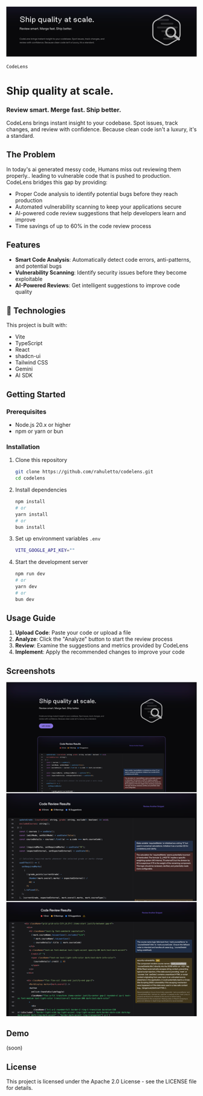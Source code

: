 ![CodeLens Banner](/public/banner.png)

`CodeLens`
# Ship quality at scale.
### Review smart. Merge fast. Ship better.


CodeLens brings instant insight to your codebase. Spot issues, track changes, and review with confidence. Because clean code isn't a luxury, it's a standard.

## The Problem

In today's ai generated messy code, Humans miss out reviewing them properly.. leading to vulnerable code that is pushed to production. CodeLens bridges this gap by providing:

- Proper Code analysis to identify potential bugs before they reach production
- Automated vulnerability scanning to keep your applications secure
- AI-powered code review suggestions that help developers learn and improve
- Time savings of up to 60% in the code review process

## Features

- **Smart Code Analysis**: Automatically detect code errors, anti-patterns, and potential bugs
- **Vulnerability Scanning**: Identify security issues before they become exploitable
- **AI-Powered Reviews**: Get intelligent suggestions to improve code quality

## 🔧 Technologies

This project is built with:

- Vite
- TypeScript
- React
- shadcn-ui
- Tailwind CSS
- Gemini
- AI SDK

## Getting Started

### Prerequisites
- Node.js 20.x or higher
- npm or yarn or bun

### Installation

1. Clone this repository
   ```bash
   git clone https://github.com/rahuletto/codelens.git
   cd codelens
   ```

2. Install dependencies
   ```bash
   npm install
   # or
   yarn install
   # or
   bun install
   ```

3. Set up environment variables
    `.env`
   ```bash
   VITE_GOOGLE_API_KEY=""
   ```

4. Start the development server
   ```bash
   npm run dev
   # or
   yarn dev
   # or 
   bun dev
   ```

## Usage Guide

1. **Upload Code**: Paste your code or upload a file
2. **Analyze**: Click the "Analyze" button to start the review process
3. **Review**: Examine the suggestions and metrics provided by CodeLens
4. **Implement**: Apply the recommended changes to improve your code

## Screenshots
![Home page](/public/homepage.png)
![Code Review Interface](/public/review.png)
![Vulnerability Interface](/public/review2.png)

## Demo
(soon)

## License
This project is licensed under the Apache 2.0 License - see the LICENSE file for details.